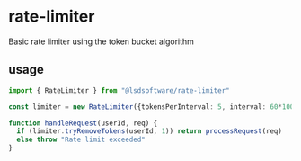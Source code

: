 # rate-limiter
Basic rate limiter using the token bucket algorithm

## usage
```typescript
import { RateLimiter } from "@lsdsoftware/rate-limiter"

const limiter = new RateLimiter({tokensPerInterval: 5, interval: 60*1000})

function handleRequest(userId, req) {
  if (limiter.tryRemoveTokens(userId, 1)) return processRequest(req)
  else throw "Rate limit exceeded"
}
```
